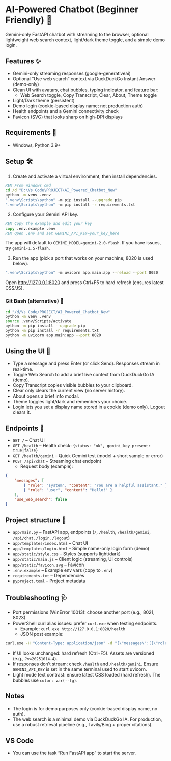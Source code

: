 # AI-Powered Chatbot (Beginner Friendly) 🤖

Gemini-only FastAPI chatbot with streaming to the browser, optional lightweight web search context, light/dark theme toggle, and a simple demo login.

## Features ✨
- Gemini-only streaming responses (google-generativeai)
- Optional “Use web search” context via DuckDuckGo Instant Answer (demo-only)
- Clean UI with avatars, chat bubbles, typing indicator, and feature bar:
	- Web Search toggle, Copy Transcript, Clear, About, Theme toggle
- Light/Dark theme (persistent)
- Demo login (cookie-based display name; not production auth)
- Health endpoints and a Gemini connectivity check
- Favicon (SVG) that looks sharp on high-DPI displays

## Requirements 🧰
- Windows, Python 3.9+

## Setup 🛠️

1) Create and activate a virtual environment, then install dependencies.

```cmd
REM From Windows cmd
cd /d "D:\Vs Code\PROJECT\AI_Powered_Chatbot_New"
python -m venv .venv
".venv\Scripts\python" -m pip install --upgrade pip
".venv\Scripts\python" -m pip install -r requirements.txt
```

2) Configure your Gemini API key.

```cmd
REM Copy the example and edit your key
copy .env.example .env
REM Open .env and set GEMINI_API_KEY=your_key_here
```

The app will default to `GEMINI_MODEL=gemini-2.0-flash`. If you have issues, try `gemini-1.5-flash`.

3) Run the app (pick a port that works on your machine; 8020 is used below).

```cmd
".venv\Scripts\python" -m uvicorn app.main:app --reload --port 8020
```

Open http://127.0.0.1:8020 and press Ctrl+F5 to hard refresh (ensures latest CSS/JS).

### Git Bash (alternative) 🐚
```bash
cd "/d/Vs Code/PROJECT/AI_Powered_Chatbot_New"
python -m venv .venv
source .venv/Scripts/activate
python -m pip install --upgrade pip
python -m pip install -r requirements.txt
python -m uvicorn app.main:app --port 8020
```

## Using the UI 💬
- Type a message and press Enter (or click Send). Responses stream in real-time.
- Toggle Web Search to add a brief live context from DuckDuckGo IA (demo).
- Copy Transcript copies visible bubbles to your clipboard.
- Clear only clears the current view (no server history).
- About opens a brief info modal.
- Theme toggles light/dark and remembers your choice.
- Login lets you set a display name stored in a cookie (demo only). Logout clears it.

## Endpoints 🚪
- `GET /` – Chat UI
- `GET /health` – Health check: `{status: "ok", gemini_key_present: true|false}`
- `GET /health/gemini` – Quick Gemini test (model + short sample or error)
- `POST /api/chat` – Streaming chat endpoint
	- Request body (example):

```json
{
	"messages": [
		{ "role": "system", "content": "You are a helpful assistant." },
		{ "role": "user", "content": "Hello!" }
	],
	"use_web_search": false
}
```

## Project structure 📁
- `app/main.py` – FastAPI app, endpoints (`/`, `/health`, `/health/gemini`, `/api/chat`, `/login`, `/logout`)
- `app/templates/index.html` – Chat UI
- `app/templates/login.html` – Simple name-only login form (demo)
- `app/static/style.css` – Styles (supports light/dark)
- `app/static/main.js` – Client logic (streaming, UI controls)
- `app/static/favicon.svg` – Favicon
- `.env.example` – Example env vars (copy to `.env`)
- `requirements.txt` – Dependencies
- `pyproject.toml` – Project metadata

## Troubleshooting 🩺
- Port permissions (WinError 10013): choose another port (e.g., 8021, 8023).
- PowerShell curl alias issues: prefer `curl.exe` when testing endpoints.
	- Example: `curl.exe http://127.0.0.1:8020/health`
	- JSON post example:

```cmd
curl.exe -H "Content-Type: application/json" -d "{\"messages\":[{\"role\":\"user\",\"content\":\"Hello!\"}],\"use_web_search\":false}" http://127.0.0.1:8020/api/chat
```

- If UI looks unchanged: hard refresh (Ctrl+F5). Assets are versioned (e.g., `?v=20251014-4`).
- If responses don’t stream: check `/health` and `/health/gemini`. Ensure `GEMINI_API_KEY` is set in the same terminal used to start uvicorn.
- Light mode text contrast: ensure latest CSS loaded (hard refresh). The bubbles use `color: var(--fg)`.

## Notes
- The login is for demo purposes only (cookie-based display name, no auth).
- The web search is a minimal demo via DuckDuckGo IA. For production, use a robust retrieval pipeline (e.g., Tavily/Bing + proper citations).

## VS Code
- You can use the task “Run FastAPI app” to start the server.
